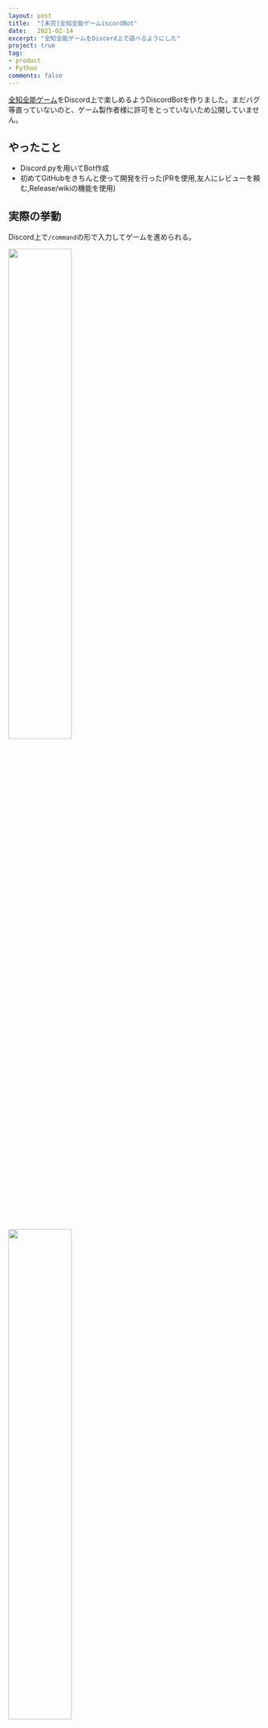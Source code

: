 ```yaml
---
layout: post
title:  "[未完]全知全能ゲームiscordBot"
date:   2021-02-14
excerpt: "全知全能ゲームをDiscord上で遊べるようにした"
project: true
tag:
- product
- Python
comments: false
---
```

[全知全能ゲーム](https://booth.pm/ja/items/2067630)をDiscord上で楽しめるようDiscordBotを作りました。まだバグ等直っていないのと、ゲーム製作者様に許可をとっていないため公開していません。

## やったこと
+ Discord.pyを用いてBot作成
+ 初めてGitHubをきちんと使って開発を行った(PRを使用,友人にレビューを頼む,Release/wikiの機能を使用)

## 実際の挙動
Discord上で`/command`の形で入力してゲームを進められる。


<img src="https://cdn.discordapp.com/attachments/712655088119709716/833532555230707722/2021-04-19_11.40.42.png" width="50%">

<img src="https://cdn.discordapp.com/attachments/776106190023163935/833537165841530920/2021-04-19_11.58.57.png" width="50%">